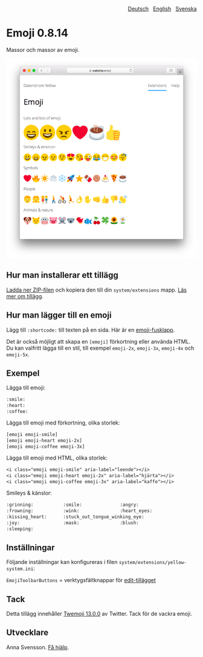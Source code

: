 <p align="right"><a href="README-de.md">Deutsch</a> &nbsp; <a href="README.md">English</a> &nbsp; <a href="README-sv.md">Svenska</a></p>

# Emoji 0.8.14

Massor och massor av emoji.

![Skärmdump](SCREENSHOT.png)

## Hur man installerar ett tillägg

[Ladda ner ZIP-filen](https://github.com/annaesvensson/yellow-emoji/archive/refs/heads/main.zip) och kopiera den till din `system/extensions` mapp. [Läs mer om tillägg](https://github.com/annaesvensson/yellow-update/tree/main/README-sv.md).

## Hur man lägger till en emoji

Lägg till `:shortcode:` till texten på en sida. Här är en [emoji-fusklapp](https://github.com/ikatyang/emoji-cheat-sheet).

Det är också möjligt att skapa en `[emoji]` förkortning eller använda HTML. Du kan valfritt lägga till en stil, till exempel `emoji-2x`, `emoji-3x`, `emoji-4x` och `emoji-5x`.

## Exempel

Lägga till emoji:

    :smile: 
    :heart: 
    :coffee:

Lägga till emoji med förkortning, olika storlek:

    [emoji emoji-smile]
    [emoji emoji-heart emoji-2x]
    [emoji emoji-coffee emoji-3x]

Lägga till emoji med HTML, olika storlek:

    <i class="emoji emoji-smile" aria-label="leende"></i>
    <i class="emoji emoji-heart emoji-2x" aria-label="hjärta"></i>
    <i class="emoji emoji-coffee emoji-3x" aria-label="kaffe"></i>

Smileys & känslor:

    :grinning:           :smile:              :angry:
    :frowning:           :wink:               :heart_eyes:
    :kissing_heart:      :stuck_out_tongue_winking_eye:
    :joy:                :mask:               :blush:
    :sleeping:

## Inställningar

Följande inställningar kan konfigureras i filen `system/extensions/yellow-system.ini`:

`EmojiToolbarButtons` = verktygsfältknappar för [edit-tillägget](https://github.com/annaesvensson/yellow-edit/tress/main/README-sv.md)  

## Tack

Detta tillägg innehåller [Twemoji 13.0.0](https://github.com/twitter/twemoji) av Twitter. Tack för de vackra emoji.

## Utvecklare

Anna Svensson. [Få hjälp](https://datenstrom.se/sv/yellow/help/).
